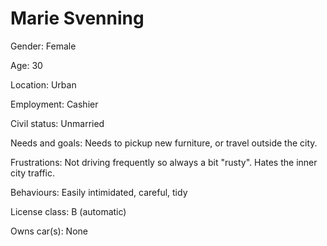 # Marie Svenning

Gender: Female

Age: 30

Location: Urban

Employment: Cashier

Civil status: Unmarried

Needs and goals: Needs to pickup new furniture, or travel outside the city.

Frustrations: Not driving frequently so always a bit "rusty". Hates the inner city traffic.

Behaviours: Easily intimidated, careful, tidy

License class: B (automatic)

Owns car(s): None

